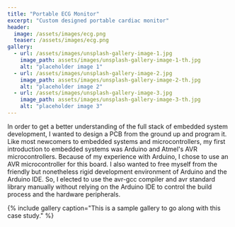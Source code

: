 ```yaml
---
title: "Portable ECG Monitor"
excerpt: "Custom designed portable cardiac monitor"
header:
  image: /assets/images/ecg.png
  teaser: /assets/images/ecg.png
gallery:
  - url: /assets/images/unsplash-gallery-image-1.jpg
    image_path: assets/images/unsplash-gallery-image-1-th.jpg
    alt: "placeholder image 1"
  - url: /assets/images/unsplash-gallery-image-2.jpg
    image_path: assets/images/unsplash-gallery-image-2-th.jpg
    alt: "placeholder image 2"
  - url: /assets/images/unsplash-gallery-image-3.jpg
    image_path: assets/images/unsplash-gallery-image-3-th.jpg
    alt: "placeholder image 3"
---
```


In order to get a better understanding of the full stack of embedded system development, I wanted to design a PCB from the ground up and program it. Like most newcomers to embedded systems and microcontrollers, my first introduction to embedded systems was Arduino and Atmel's AVR microcontrollers. Because of my experience with Arduino, I chose to use an AVR microcontroller for this board. I also wanted to free myself from the friendly but nonetheless rigid development environment of Arduino and the Arduino IDE. So, I elected to use the avr-gcc compiler and avr standard library manually without relying on the Arduino IDE to control the build process and the hardware peripherals. 

{% include gallery caption="This is a sample gallery to go along with this case study." %}